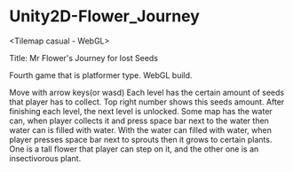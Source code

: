 # Unity2D-Flower_Journey
&lt;Tilemap casual - WebGL>

Title: Mr Flower's Journey for lost Seeds

Fourth game that is platformer type. WebGL build. 

Move with arrow keys(or wasd) 
Each level has the certain amount of seeds that player has to collect. Top right number shows this seeds amount. 
After finishing each level, the next level is unlocked.
Some map has the water can, when player collects it and press space bar next to the water then water can is filled with water. With the water can filled with water, when player presses space bar next to sprouts then it grows to certain plants. One is a tall flower that player can step on it, and the other one is an insectivorous plant.
